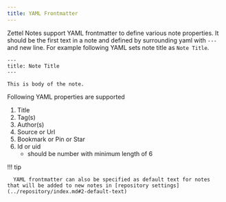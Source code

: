```yaml
---
title: YAML Frontmatter
---
```


Zettel Notes support YAML frontmatter to define various note properties. It should be the first text in a note and defined by surrounding yaml with `---` and new line. For example following YAML sets note title as `Note Title`.

```
---
title: Note Title
---

This is body of the note.
```

Following YAML properties are supported

1. Title
2. Tag(s)
3. Author(s)
4. Source or Url
5. Bookmark or Pin or Star
6. Id or uid
   - should be number with minimum length of 6

!!! tip

      YAML frontmatter can also be specified as default text for notes that will be added to new notes in [repository settings](../repository/index.md#2-default-text)

